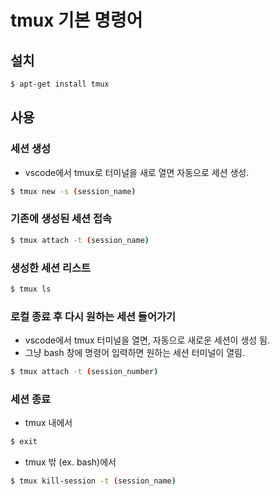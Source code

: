 # tmux 기본 명령어

## 설치

```bash
$ apt-get install tmux
```



## 사용



### 세션 생성

* vscode에서 tmux로 터미널을 새로 열면 자동으로 세션 생성.

```bash
$ tmux new -s (session_name)
```



### 기존에 생성된 세션 접속

```bash
$ tmux attach -t (session_name)
```



### 생성한 세션 리스트

```bash
$ tmux ls
```



### 로컬 종료 후 다시 원하는 세션 들어가기

* vscode에서 tmux 터미널을 열면, 자동으로 새로운 세션이 생성 됨.
* 그냥 bash 창에 명령어 입력하면 원하는 세션 터미널이 열림.

```bash
$ tmux attach -t (session_number)
```



### 세션 종료

* tmux 내에서

```bash
$ exit
```



* tmux 밖 (ex. bash)에서

```bash
$ tmux kill-session -t (session_name)
```

